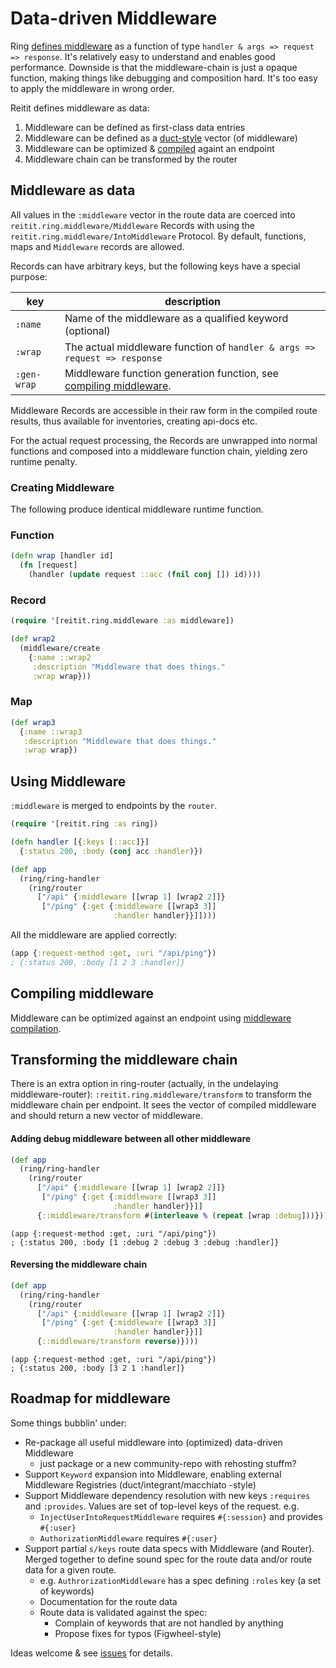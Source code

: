 # Data-driven Middleware

Ring [defines middleware](https://github.com/ring-clojure/ring/wiki/Concepts#middleware) as a function of type `handler & args => request => response`. It's relatively easy to understand and enables good performance. Downside is that the middleware-chain is just a opaque function, making things like debugging and composition hard. It's too easy to apply the middleware in wrong order.

Reitit defines middleware as data:

1. Middleware can be defined as first-class data entries
2. Middleware can be defined as a [duct-style](https://github.com/duct-framework/duct/wiki/Configuration) vector (of middleware)
4. Middleware can be optimized & [compiled](compiling_middleware.md) againt an endpoint
3. Middleware chain can be transformed by the router

## Middleware as data

All values in the `:middleware` vector in the route data are coerced into `reitit.ring.middleware/Middleware` Records with using the `reitit.ring.middleware/IntoMiddleware` Protocol. By default, functions, maps and `Middleware` records are allowed.

Records can have arbitrary keys, but the following keys have a special purpose:

| key            | description |
| ---------------|-------------|
| `:name`        | Name of the middleware as a qualified keyword (optional)
| `:wrap`        | The actual middleware function of `handler & args => request => response`
| `:gen-wrap`    | Middleware function generation function, see [compiling middleware](compiling_middleware.md).

Middleware Records are accessible in their raw form in the compiled route results, thus available for inventories, creating api-docs etc.

For the actual request processing, the Records are unwrapped into normal functions and composed into a middleware function chain, yielding zero runtime penalty.

### Creating Middleware

The following produce identical middleware runtime function.

### Function

```clj
(defn wrap [handler id]
  (fn [request]
    (handler (update request ::acc (fnil conj []) id))))
```

### Record

```clj
(require '[reitit.ring.middleware :as middleware])

(def wrap2
  (middleware/create
    {:name ::wrap2
     :description "Middleware that does things."
     :wrap wrap}))
```

### Map

```clj
(def wrap3
  {:name ::wrap3
   :description "Middleware that does things."
   :wrap wrap})
```

## Using Middleware

`:middleware` is merged to endpoints by the `router`.

```clj
(require '[reitit.ring :as ring])

(defn handler [{:keys [::acc]}]
  {:status 200, :body (conj acc :handler)})

(def app
  (ring/ring-handler
    (ring/router
      ["/api" {:middleware [[wrap 1] [wrap2 2]]}
       ["/ping" {:get {:middleware [[wrap3 3]]
                       :handler handler}}]])))
```

All the middleware are applied correctly:

```clj
(app {:request-method :get, :uri "/api/ping"})
; {:status 200, :body [1 2 3 :handler]}
```

## Compiling middleware

Middleware can be optimized against an endpoint using [middleware compilation](compiling_middleware.md).

## Transforming the middleware chain

There is an extra option in ring-router (actually, in the undelaying middleware-router): `:reitit.ring.middleware/transform` to transform the middleware chain per endpoint. It sees the vector of compiled middleware and should return a new vector of middleware.

#### Adding debug middleware between all other middleware

```clj
(def app
  (ring/ring-handler
    (ring/router
      ["/api" {:middleware [[wrap 1] [wrap2 2]]}
       ["/ping" {:get {:middleware [[wrap3 3]]
                       :handler handler}}]]
      {::middleware/transform #(interleave % (repeat [wrap :debug]))})))
```

```
(app {:request-method :get, :uri "/api/ping"})
; {:status 200, :body [1 :debug 2 :debug 3 :debug :handler]}
```

#### Reversing the middleware chain

```clj
(def app
  (ring/ring-handler
    (ring/router
      ["/api" {:middleware [[wrap 1] [wrap2 2]]}
       ["/ping" {:get {:middleware [[wrap3 3]]
                       :handler handler}}]]
      {::middleware/transform reverse)})))
```

```
(app {:request-method :get, :uri "/api/ping"})
; {:status 200, :body [3 2 1 :handler]}
```

## Roadmap for middleware

Some things bubblin' under:

* Re-package all useful middleware into (optimized) data-driven Middleware
   * just package or a new community-repo with rehosting stuffm?
* Support `Keyword` expansion into Middleware, enabling external Middleware Registries (duct/integrant/macchiato -style)
* Support Middleware dependency resolution with new keys `:requires` and `:provides`. Values are set of top-level keys of the request. e.g.
   * `InjectUserIntoRequestMiddleware` requires `#{:session}` and provides `#{:user}`
   * `AuthorizationMiddleware` requires `#{:user}`
* Support partial `s/keys` route data specs with Middleware (and Router). Merged together to define sound spec for the route data and/or route data for a given route.
   * e.g. `AuthrorizationMiddleware` has a spec defining `:roles` key (a set of keywords)
   * Documentation for the route data
   * Route data is validated against the spec:
      * Complain of keywords that are not handled by anything
      * Propose fixes for typos (Figwheel-style)

Ideas welcome & see [issues](https://github.com/metosin/reitit/issues) for details.
